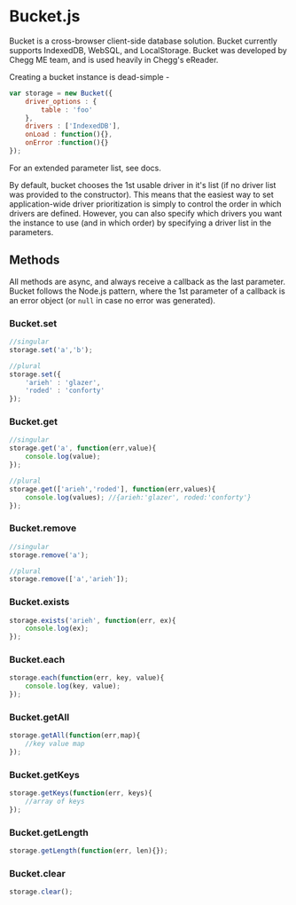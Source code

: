 Bucket.js
========

Bucket is a cross-browser client-side database solution. Bucket currently supports IndexedDB, WebSQL, and LocalStorage.
Bucket was developed by Chegg ME team, and is used heavily in Chegg's eReader.

Creating a bucket instance is dead-simple -

```js
var storage = new Bucket({
    driver_options : {
        table : 'foo'
    },
    drivers : ['IndexedDB'],
    onLoad : function(){},
    onError :function(){}
});
```

For an extended parameter list, see docs.

By default, bucket chooses the 1st usable driver in it's list (if no driver list was provided to the constructor). This means
that the easiest way to set application-wide driver prioritization is simply to control the order in which drivers are defined.
However, you can also specify which drivers you want the instance to use (and in which order) by specifying a driver list in
the parameters.

## Methods

All methods are async, and always receive a callback as the last parameter.
Bucket follows the Node.js pattern, where the 1st parameter of a callback is an error object (or `null` in case no error was generated).

### Bucket.set

```js
//singular
storage.set('a','b');

//plural
storage.set({
    'arieh' : 'glazer',
    'roded' : 'conforty'
});
```

### Bucket.get

```js
//singular
storage.get('a', function(err,value){
    console.log(value);
});

//plural
storage.get(['arieh','roded'], function(err,values){
    console.log(values); //{arieh:'glazer', roded:'conforty'}
});
```
### Bucket.remove

```js
//singular
storage.remove('a');

//plural
storage.remove(['a','arieh']);
```

### Bucket.exists

```js
storage.exists('arieh', function(err, ex){
    console.log(ex);
});
```

### Bucket.each

```js
storage.each(function(err, key, value){
    console.log(key, value);
});
```

### Bucket.getAll

```js
storage.getAll(function(err,map){
    //key value map
});
```

### Bucket.getKeys

```js
storage.getKeys(function(err, keys){
    //array of keys
});
```

### Bucket.getLength

```js
storage.getLength(function(err, len){});
```

### Bucket.clear
```js
storage.clear();
```